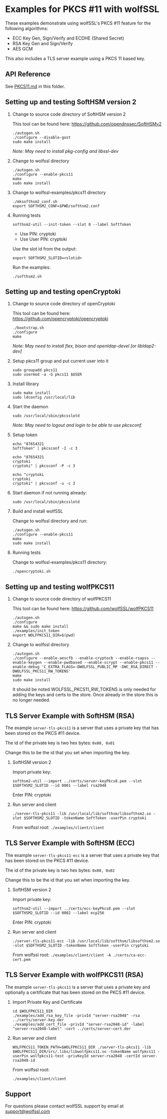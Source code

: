 # Examples for PKCS #11 with wolfSSL

These examples demonstrate using wolfSSL's PKCS #11 feature for the following algorithms:

* ECC Key Gen, Sign/Verify and ECDHE (Shared Secret)
* RSA Key Gen and Sign/Verify
* AES GCM

This also includes a TLS server example using a PKCS 11 based key.

## API Reference

See [PKCS11.md](./PKCS11.md) in this folder.

## Setting up and testing SoftHSM version 2

1. Change to source code directory of SoftHSM version 2

    This tool can be found here: https://github.com/opendnssec/SoftHSMv2

    ```
    ./autogen.sh
    ./configure --disable-gost
    sudo make install
    ```

    *Note: May need to install pkg-config and libssl-dev*

2. Change to wolfssl directory

    ```
    ./autogen.sh
    ./configure --enable-pkcs11
    make
    sudo make install
    ```

3. Change to wolfssl-examples/pkcs11 directory

    ```
    ./mksofthsm2_conf.sh
    export SOFTHSM2_CONF=$PWD/softhsm2.conf
    ```

4. Running tests

    `softhsm2-util --init-token --slot 0 --label SoftToken`

    * Use PIN: cryptoki
    * Use User PIN: cryptoki

    Use the slot id from the output:

    `export SOFTHSM2_SLOTID=<slotid>`

    Run the examples:

    `./softhsm2.sh`


## Setting up and testing openCryptoki


1. Change to source code directory of openCryptoki

    This tool can be found here: https://github.com/opencryptoki/opencryptoki

    ```
    ./bootstrap.sh
    ./configure
    make
    ```

    *Note: May need to install flex, bison and openldap-devel [or libldap2-dev]*

2. Setup pkcs11 group and put current user into it

    ```
    sudo groupadd pkcs11
    sudo usermod -a -G pkcs11 $USER
    ```

3. Install library

    ```
    sudo make install
    sudo ldconfig /usr/local/lib
    ```

4. Start the daemon

    `sudo /usr/local/sbin/pkcsslotd`

    *Note: May need to logout and login to be able to use pkcsconf.*

5. Setup token

    ```
    echo "87654321
    SoftToken" | pkcsconf -I -c 3
    ```

    ```
    echo "87654321
    cryptoki
    cryptoki" | pkcsconf -P -c 3
    ```

    ```
    echo "cryptoki
    cryptoki
    cryptoki" | pkcsconf -u -c 3
    ```

6. Start daemon if not running already:

    `sudo /usr/local/sbin/pkcsslotd`

7. Build and install wolfSSL

    Change to wolfssl directory and run:

    ```
    ./autogen.sh
    ./configure --enable-pkcs11
    make
    sudo make install
    ```


8. Running tests

    Change to wolfssl-examples/pkcs11 directory:

    `./opencryptoki.sh`

## Setting up and testing wolfPKCS11

1. Change to source code directory of wolfPKCS11

    This tool can be found here: https://github.com/wolfSSL/wolfPKCS11

    ```
    ./autogen.sh
    ./configure
    make && sudo make install
    ./examples/init_token
    export WOLFPKCS11_DIR=$(pwd)
    ```

2. Change to wolfssl directory

    ```
    ./autogen.sh
    ./configure --enable-aescfb --enable-cryptocb --enable-rsapss --enable-keygen --enable-pwdbased --enable-scrypt --enable-pkcs11 --enable-debug 'C_EXTRA_FLAGS=-DWOLFSSL_PUBLIC_MP -DWC_RSA_DIRECT -DWOLFSSL_PKCS11_RW_TOKENS'
    make
    sudo make install
    ```
    It should be noted WOLFSSL_PKCS11_RW_TOKENS is only needed for adding the keys and certs to the store. Once already in the store this is no longer needed.


## TLS Server Example with SoftHSM (RSA)

The example `server-tls-pkcs11` is a server that uses a private key that has been stored on the PKCS #11 device.

The id of the private key is two hex bytes: `0x00, 0x01`

Change this to be the id that you set when importing the key.

1. SoftHSM version 2

    Import private key:

    `softhsm2-util --import ../certs/server-keyPkcs8.pem --slot $SOFTHSM2_SLOTID --id 0001 --label rsa2048`

    Enter PIN: cryptoki

2. Run server and client

    `./server-tls-pkcs11 -lib /usr/local/lib/softhsm/libsofthsm2.so -slot $SOFTHSM2_SLOTID -tokenName SoftToken -userPin cryptoki`

    From wolfssl root:
    `./examples/client/client`

## TLS Server Example with SoftHSM (ECC)

The example `server-tls-pkcs11-ecc` is a server that uses a private key that has been stored on the PKCS #11 device.

The id of the private key is two hex bytes: `0x00, 0x02`

Change this to be the id that you set when importing the key.

1. SoftHSM version 2

    Import private key:

    `softhsm2-util --import ../certs/ecc-keyPkcs8.pem --slot $SOFTHSM2_SLOTID --id 0002 --label ecp256`

    Enter PIN: cryptoki

2. Run server and client

    `./server-tls-pkcs11-ecc -lib /usr/local/lib/softhsm/libsofthsm2.so -slot $SOFTHSM2_SLOTID -tokenName SoftToken -userPin cryptoki`

    From wolfssl root:
    `./examples/client/client -A ./certs/ca-ecc-cert.pem`

## TLS Server Example with wolfPKCS11 (RSA)

The example `server-tls-pkcs11` is a server that uses a private key and optionally a certificate that has been stored on the PKCS #11 device.

1. Import Private Key and Certificate
    ```
    cd $WOLFPKCS11_DIR
    ./examples/add_rsa_key_file -privId "server-rsa2048" -rsa ../certs/server-key.der
    ./examples/add_cert_file -privId "server-rsa2048-id" -label "server-rsa2048-label" -cert ../certs/server-cert.der
    ```

2. Run server and client

    `WOLFPKCS11_TOKEN_PATH=$WOLFPKCS11_DIR ./server-tls-pkcs11 -lib $WOLFPKCS11_DIR/src/.libs/libwolfpkcs11.so -tokenName wolfpkcs11 -userPin wolfpkcs11-test -privKeyId server-rsa2048 -certId server-rsa2048-id`

    From wolfssl root:

    `./examples/client/client`


## Support

For questions please contact wolfSSL support by email at [support@wolfssl.com](mailto:support@wolfssl.com)
